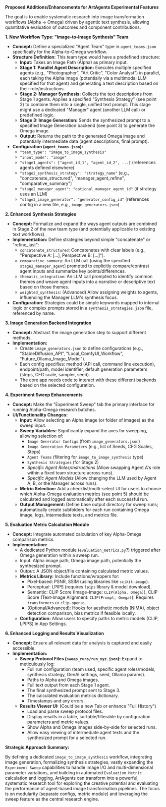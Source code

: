 **Proposed Additions/Enhancements for ArtAgents Experimental Features**

The goal is to enable systematic research into image transformation workflows (Alpha -> Omega) driven by agentic text synthesis, allowing quantitative evaluation of outcomes and component contributions.

**1. New Workflow Type: "Image-to-Image Synthesis" Team**

*   **Concept:** Define a specialized "Agent Team" type in `agent_teams.json` specifically for the Alpha-to-Omega workflow.
*   **Structure Definition:** This team type would have a predefined structure:
    *   **Input:** Takes an Image Path (Alpha) as primary input.
    *   **Stage 1: Parallel Agent Description:** Executes multiple specified agents (e.g., "Photographer", "Art Critic", "Color Analyst") in parallel, each taking the Alpha image (potentially via a multimodal LLM specified for that agent) and generating a text description based on their role/instructions.
    *   **Stage 2: Manager Synthesis:** Collects the text descriptions from Stage 1 agents. Applies a specified "Synthesis Strategy" (see point 2) to combine them into a single, unified text prompt. This stage might use a dedicated "Manager" agent (another LLM call) or predefined logic.
    *   **Stage 3: Image Generation:** Sends the synthesized prompt to a specified Image Generation backend (see point 3) to generate the Omega image.
    *   **Output:** Returns the path to the generated Omega image and potentially intermediate data (agent descriptions, final prompt).
*   **Configuration (`agent_teams.json`):**
    *   `"team_type": "image_to_image_synthesis"`
    *   `"input_mode": "image"`
    *   `"stage1_agents": ["agent_id_1", "agent_id_2", ...]` (references agents defined elsewhere)
    *   `"stage2_synthesis_strategy": "strategy_name"` (e.g., "concatenate_structured", "manager_agent_refine", "comparative_summary")
    *   `"stage2_manager_agent": "optional_manager_agent_id"` (if strategy uses an LLM)
    *   `"stage3_image_generator": "generator_config_id"` (references config in a new file, e.g., `image_generators.json`)

**2. Enhanced Synthesis Strategies**

*   **Concept:** Formalize and expand the ways agent outputs are combined in Stage 2 of the new team type (and potentially applicable to existing text workflows).
*   **Implementation:** Define strategies beyond simple "concatenate" or "refine_last":
    *   `concatenate_structured`: Concatenates with clear labels (e.g., "Perspective A: [...], Perspective B: [...]").
    *   `comparative_summary`: An LLM call (using the specified `stage2_manager_agent`) prompted to explicitly compare/contrast agent inputs and summarize key points/differences.
    *   `thematic_integration`: An LLM call prompted to identify common themes and weave agent inputs into a narrative or descriptive text based on those themes.
    *   `weighted_synthesis`: (Advanced) Allow assigning weights to agents, influencing the Manager LLM's synthesis focus.
*   **Configuration:** Strategies could be simple keywords mapped to internal logic or complex prompts stored in a `synthesis_strategies.json` file, referenced by name.

**3. Image Generation Backend Integration**

*   **Concept:** Abstract the image generation step to support different methods.
*   **Implementation:**
    *   Create `image_generators.json` to define configurations (e.g., "StableDiffusion_API", "Local_ComfyUI_Workflow", "Future_Ollama_Image_Model").
    *   Each config specifies: method (API call, command line execution), endpoint/path, model identifier, default generation parameters (steps, CFG scale, sampler, seed).
    *   The core app needs code to interact with these different backends based on the selected configuration.

**4. Experiment Sweep Enhancements**

*   **Concept:** Make the "Experiment Sweep" tab the primary interface for running Alpha-Omega research batches.
*   **UI/Functionality Changes:**
    *   **Input:** Allow selecting an Alpha image (or folder of images) as the sweep input.
    *   **Sweep Variables:** Significantly expand the axes for sweeping, allowing selection of:
        *   `Image Generator Configs` (from `image_generators.json`)
        *   `Image Generation Parameters` (e.g., list of Seeds, CFG Scales, Steps)
        *   `Agent Teams` (filtering for `image_to_image_synthesis` type)
        *   `Synthesis Strategies` (for Stage 2)
        *   *Specific Agent Roles/Instructions* (Allow swapping Agent A's role within a fixed team structure across runs).
        *   *Specific Agent Models* (Allow changing the LLM used by Agent A, B, or the Manager across runs).
    *   **Metric Selection:** Add a checklist/multi-select UI for users to choose which Alpha-Omega evaluation metrics (see point 5) should be calculated and logged automatically after each successful run.
    *   **Output Management:** Define base output directory for sweep runs; automatically create subfolders for each run containing Omega image, logs, intermediate texts, and metrics file.

**5. Evaluation Metric Calculation Module**

*   **Concept:** Integrate automated calculation of key Alpha-Omega comparison metrics.
*   **Implementation:**
    *   A dedicated Python module (`evaluation_metrics.py`?) triggered after Omega generation within a sweep run.
    *   Input: Alpha image path, Omega image path, potentially the synthesized prompt.
    *   Output: A JSON object/file containing calculated metric values.
    *   **Metrics Library:** Include functions/wrappers for:
        *   Pixel-based: PSNR, SSIM (using libraries like `scikit-image`).
        *   Perceptual: LPIPS (requires `lpips` library & model download).
        *   Semantic: CLIP Score (Image-Image: `CLIP(Alpha, Omega)`), CLIP Score (Text-Image Alignment: `CLIP(Prompt, Omega)`). Requires `transformers` or `clip-openai`.
        *   (Optional/Advanced): Hooks for aesthetic models (NIMA), object detection comparison, bias metrics if feasible locally.
    *   **Configuration:** Allow users to specify paths to metric models (CLIP, LPIPS) in App Settings.

**6. Enhanced Logging and Results Visualization**

*   **Concept:** Ensure all relevant data for analysis is captured and easily accessible.
*   **Implementation:**
    *   **Sweep Protocol Files (`sweep_runs/run_xyz.json`):** Expand to meticulously log:
        *   Full run configuration (team used, specific agent roles/models, synthesis strategy, GenAI settings, seed, Ollama params).
        *   Paths to Alpha and Omega images.
        *   Full text output from each Stage 1 agent.
        *   The final synthesized prompt sent to Stage 3.
        *   The calculated evaluation metrics dictionary.
        *   Timestamps and any errors.
    *   **Results Viewer UI:** (Could be a new Tab or enhance "Full History")
        *   Load and parse sweep protocol files.
        *   Display results in a table, sortable/filterable by configuration parameters and metric values.
        *   Show Alpha and Omega images side-by-side for selected runs.
        *   Allow easy viewing of intermediate agent texts and the synthesized prompt for a selected run.

**Strategic Approach Summary:**

By defining a dedicated `image_to_image_synthesis` workflow, integrating image generation, formalizing synthesis strategies, vastly expanding the `Experiment Sweep` capabilities to handle image I/O and multi-dimensional parameter variations, and building in automated `Evaluation Metric` calculation and logging, ArtAgents can transform into a powerful, systematic research tool for exploring the creative potential and evaluating the performance of agent-based image transformation pipelines. The focus is on modularity (separate configs, metric module) and leveraging the sweep feature as the central research engine.
